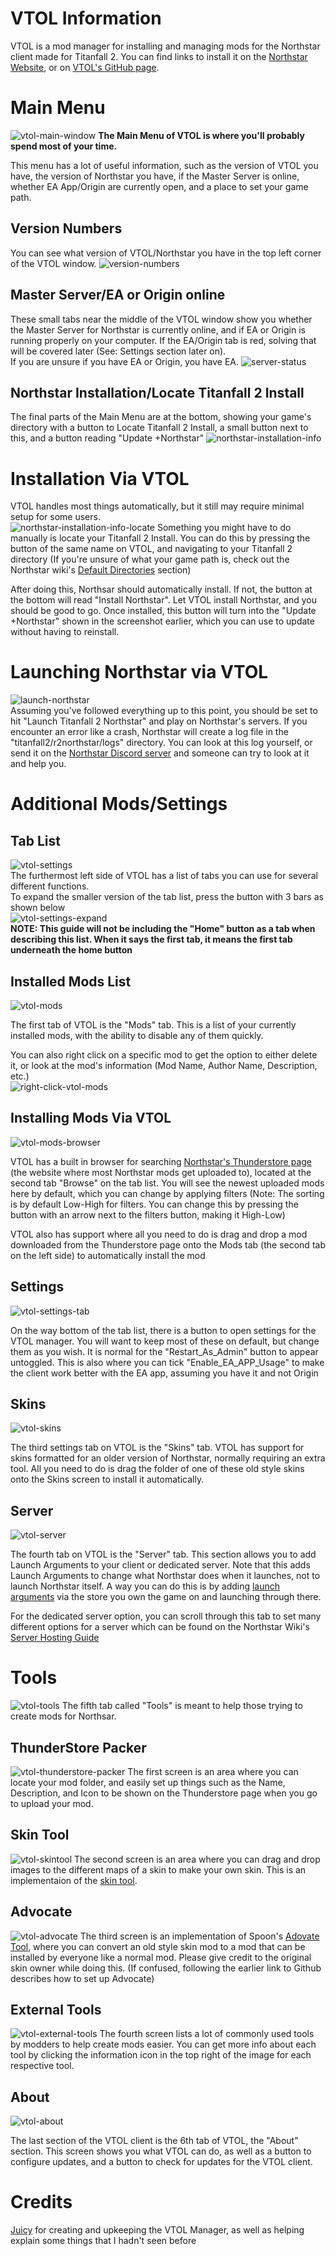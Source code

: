 # VTOL Information
VTOL is a mod manager for installing and managing mods for the Northstar client made for Titanfall 2. You can find links to install it on the [Northstar Website](https://northstar.tf), or on [VTOL's GitHub page](https://github.com/R2NorthstarTools/VTOL).

# Main Menu
![vtol-main-window](https://user-images.githubusercontent.com/70904206/219880640-b50e8ff4-4db1-4bb9-8bd2-929582783083.png)
**The Main Menu of VTOL is where you'll probably spend most of your time.**

This menu has a lot of useful information, such as the version of VTOL you have, the version of Northstar you have, if the Master Server is online, whether EA App/Origin are currently open, and a place to set your game path. 

## Version Numbers
You can see what version of VTOL/Northstar you have in the top left corner of the VTOL window.
![version-numbers](https://user-images.githubusercontent.com/70904206/219880616-eed5a09a-0b6f-482b-9274-f64b4191a6e4.png)

## Master Server/EA or Origin online
These small tabs near the middle of the VTOL window show you whether the Master Server for Northstar is currently online, and if EA or Origin is running properly on your computer. If the EA/Origin tab is red, solving that will be covered later (See: Settings section later on).\
If you are unsure if you have EA or Origin, you have EA.
![server-status](https://user-images.githubusercontent.com/70904206/219880687-1a2eaa8f-4f81-4d55-8af4-286b85f803b1.png)

## Northstar Installation/Locate Titanfall 2 Install
The final parts of the Main Menu are at the bottom, showing your game's directory with a button to Locate Titanfall 2 Install, a small button next to this, and a button reading "Update +Northstar"
![northstar-installation-info](https://user-images.githubusercontent.com/70904206/219880707-ed92e770-5784-4ff2-9414-36b4de3f2dbc.png)

# Installation Via VTOL
VTOL handles most things automatically, but it still may require minimal setup for some users.\
![northstar-installation-info-locate](https://user-images.githubusercontent.com/70904206/219880765-0fce4934-33e0-4aef-900b-c18edfb9bc1e.jpg)
Something you might have to do manually is locate your Titanfall 2 Install. You can do this by pressing the button of the same name on VTOL, and navigating to your Titanfall 2 directory (If you're unsure of what your game path is, check out the Northstar wiki's [Default Directories](https://r2northstar.gitbook.io/r2northstar-wiki/installing-northstar/troubleshooting#game-location) section)

After doing this, Northsar should automatically install. If not, the button at the bottom will read "Install Northstar". Let VTOL install Northstar, and you should be good to go. Once installed, this button will turn into the "Update +Northstar" shown in the screenshot earlier, which you can use to update without having to reinstall.

# Launching Northstar via VTOL
![launch-northstar](https://user-images.githubusercontent.com/70904206/219882248-0997abb1-4cf6-4f46-b88a-88de4f65dac2.png)\
Assuming you've followed everything up to this point, you should be set to hit "Launch Titanfall 2 Northstar" and play on Northstar's servers. If you encounter an error like a crash, Northstar will create a log file in the "titanfall2/r2northstar/logs" directory. You can look at this log yourself, or send it on the [Northstar Discord server](https://discord.com/invite/northstar) and someone can try to look at it and help you.

# Additional Mods/Settings

## Tab List
![vtol-settings](https://user-images.githubusercontent.com/70904206/219880914-f537fa8e-2596-4bd8-8689-5786f21d189e.png)\
The furthermost left side of VTOL has a list of tabs you can use for several different functions.\
To expand the smaller version of the tab list, press the button with 3 bars as shown below\
![vtol-settings-expand](https://user-images.githubusercontent.com/70904206/219881049-be071e8e-9182-4cd5-93ff-7cf811de15b5.jpg)\
**NOTE: This guide will not be including the "Home" button as a tab when describing this list. When it says the first tab, it means the first tab underneath the home button**
## Installed Mods List
![vtol-mods](https://user-images.githubusercontent.com/70904206/219881144-c8e83838-e59c-4214-b261-b25b72abf9f1.png)

The first tab of VTOL is the "Mods" tab. This is a list of your currently installed mods, with the ability to disable any of them quickly.

You can also right click on a specific mod to get the option to either delete it, or look at the mod's information (Mod Name, Author Name, Description, etc.)\
![right-click-vtol-mods](https://user-images.githubusercontent.com/70904206/219881212-a13f29e5-6d6b-48ae-a1d1-6c422b3c908e.png)


## Installing Mods Via VTOL
![vtol-mods-browser](https://user-images.githubusercontent.com/70904206/219881459-14f69243-9813-4b1e-814b-2925f5ee72dc.png)

VTOL has a built in browser for searching [Northstar's Thunderstore page](https://northstar.thunderstore.io/) (the website where most Northstar mods get uploaded to), located at the second tab "Browse" on the tab list. You will see the newest uploaded mods here by default, which you can change by applying filters (Note: The sorting is by default Low-High for filters. You can change this by pressing the button with an arrow next to the filters button, making it High-Low)

VTOL also has support where all you need to do is drag and drop a mod downloaded from the Thunderstore page onto the Mods tab (the second tab on the left side) to automatically install the mod

## Settings
![vtol-settings-tab](https://user-images.githubusercontent.com/70904206/219881503-cf1ec853-4589-454d-ab6e-0c1eb00e9c0a.png)

On the way bottom of the tab list, there is a button to open settings for the VTOL manager. You will want to keep most of these on default, but change them as you wish. It is normal for the "Restart_As_Admin" button to appear untoggled. This is also where you can tick "Enable_EA_APP_Usage" to make the client work better with the EA app, assuming you have it and not Origin

## Skins
![vtol-skins](https://user-images.githubusercontent.com/70904206/219881515-e68c156e-a2cf-45ff-ba15-fdd0b321cc85.png)

The third settings tab on VTOL is the "Skins" tab. VTOL has support for skins formatted for an older version of Northstar, normally requiring an extra tool. All you need to do is drag the folder of one of these old style skins onto the Skins screen to install it automatically.

## Server
![vtol-server](https://user-images.githubusercontent.com/70904206/219881530-baa4c77d-8f04-4ffc-bada-9fbb7c478847.png)

The fourth tab on VTOL is the "Server" tab. This section allows you to add Launch Arguments to your client or dedicated server. Note that this adds Launch Arguments to change what Northstar does when it launches, not to launch Northstar itself. A way you can do this is by adding [launch arguments](https://r2northstar.gitbook.io/r2northstar-wiki/installing-northstar/troubleshooting#launch-opts) via the store you own the game on and launching through there.

For the dedicated server option, you can scroll through this tab to set many different options for a server which can be found on the Northstar Wiki's [Server Hosting Guide](https://r2northstar.gitbook.io/r2northstar-wiki/hosting-a-server-with-northstar/basic-listen-server)

# Tools
![vtol-tools](https://user-images.githubusercontent.com/70904206/219882500-79bb66bb-1de1-4f91-ac0c-a5ed40d63ab3.png)
The fifth tab called "Tools" is meant to help those trying to create mods for Northsar. 

## ThunderStore Packer
![vtol-thunderstore-packer](https://user-images.githubusercontent.com/70904206/219881604-81f00c75-a000-4a01-bdb5-1683f70249c4.png)
The first screen is an area where you can locate your mod folder, and easily set up things such as the Name, Description, and Icon to be shown on the Thunderstore page when you go to upload your mod.

## Skin Tool
![vtol-skintool](https://user-images.githubusercontent.com/70904206/219881620-ce45b403-0f24-4ce4-a5f7-0548705dd513.png)
The second screen is an area where you can drag and drop images to the different maps of a skin to make your own skin. This is an implementaion of the [skin tool](https://github.com/zxcPandora/Titanfall2-SkinTool).

## Advocate
![vtol-advocate](https://user-images.githubusercontent.com/70904206/219881630-79ed35b9-1590-4bf6-a093-67049fd48d89.png)
The third screen is an implementation of Spoon's [Adovate Tool](https://github.com/ASpoonPlaysGames/Advocate), where you can convert an old style skin mod to a mod that can be installed by everyone like a normal mod. Please give credit to the original skin owner while doing this. (If confused, following the earlier link to Github describes how to set up Advocate)

## External Tools
![vtol-external-tools](https://user-images.githubusercontent.com/70904206/219881655-f6a44137-6daf-49b1-9daf-aebbc3e44da4.png)
The fourth screen lists a lot of commonly used tools by modders to help create mods easier. You can get more info about each tool by clicking the information icon in the top right of the image for each respective tool.

## About
![vtol-about](https://user-images.githubusercontent.com/70904206/219881669-3c957167-8ac7-46f2-8ad8-3dd71960c1d3.png)

The last section of the VTOL client is the 6th tab of VTOL, the "About" section. This screen shows you what VTOL can do, as well as a button to configure updates, and a button to check for updates for the VTOL client.

# Credits 
[Juicy](https://github.com/BigSpice) for creating and upkeeping the VTOL Manager, as well as helping explain some things that I hadn't seen before
